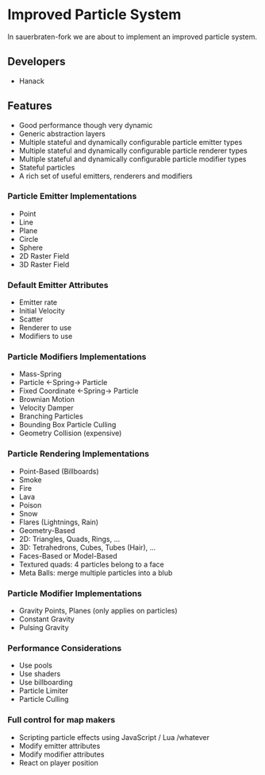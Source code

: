 # Improved Particle System

In sauerbraten-fork we are about to implement an improved particle system.

## Developers

* Hanack

## Features

* Good performance though very dynamic
* Generic abstraction layers
 * Multiple stateful and dynamically configurable particle emitter types
 * Multiple stateful and dynamically configurable particle renderer types
 * Multiple stateful and dynamically configurable particle modifier types
* Stateful particles
* A rich set of useful emitters, renderers and modifiers

### Particle Emitter Implementations

* Point
* Line
* Plane
* Circle
* Sphere
* 2D Raster Field
* 3D Raster Field

### Default Emitter Attributes

* Emitter rate
* Initial Velocity
* Scatter
* Renderer to use
* Modifiers to use

### Particle Modifiers Implementations

* Mass-Spring
 * Particle <-Spring-> Particle
 * Fixed Coordinate <-Spring-> Particle
* Brownian Motion
* Velocity Damper
* Branching Particles
* Bounding Box Particle Culling
* Geometry Collision (expensive)

### Particle Rendering Implementations

* Point-Based (Billboards)
 * Smoke
 * Fire
 * Lava
 * Poison
 * Snow
 * Flares (Lightnings, Rain)
* Geometry-Based
 * 2D: Triangles, Quads, Rings, ...
 * 3D: Tetrahedrons, Cubes, Tubes (Hair), ...
* Faces-Based or Model-Based
 * Textured quads: 4 particles belong to a face
 * Meta Balls: merge multiple particles into a blub

### Particle Modifier Implementations

* Gravity Points, Planes (only applies on particles)
 * Constant Gravity
 * Pulsing Gravity

### Performance Considerations

* Use pools
* Use shaders
* Use billboarding
* Particle Limiter
* Particle Culling

### Full control for map makers

* Scripting particle effects using JavaScript / Lua /whatever
* Modify emitter attributes
* Modify modifier attributes
* React on player position

